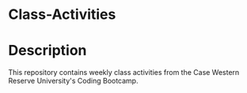 # Class-Activities
# Description
This repository contains weekly class activities from the Case Western Reserve University's Coding Bootcamp.  
